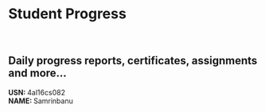 # Student Progress
<br>

## Daily progress reports, certificates, assignments and more...

<b> USN: </b> 4al16cs082   <br>
<b> NAME: </b>  Samrinbanu
